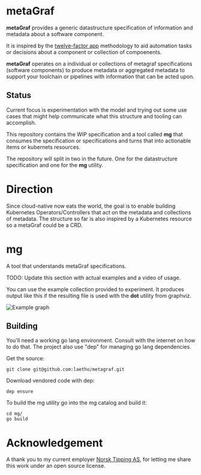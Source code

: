 # metaGraf

**metaGraf** provides a generic datastructure specification of information and metadata about a software component.
 
It is inspired by the <a href="https://12factor.net">twelve-factor app</a> 
methodology to aid automation tasks or decisions about a component or collection of compoenents.  

**metaGraf** operates on a individual or collections of metagraf specifications (software components) 
to produce metadata or aggregated metadata to support  your toolchain or pipelines with information that can be acted upon.

## Status

Current focus is experimentation with the model and trying out some use cases
that might help communicate what this structure and tooling can accomplish.

This repository contains the WIP specification and a tool called **mg** 
that consumes the specification or specifications and turns that into 
actionable items or kubernets resources.

The repository will split in two in the future. One for the datastructure specification
and one for the **mg** utility.


# Direction

Since cloud-native now eats the world, the goal is to enable building 
Kubernetes Operators/Controllers that act on the metadata and 
collections of metadata. The structure so far is also inspired by a 
Kubernetes resource so a metaGraf could be a CRD. 

# mg

A tool that understands metaGraf specifications.

TODO: Update this section with actual examples and a video of usage.

You can use the example collection provided to experiment. It produces output like 
this if the resulting file is used with the **dot** utility from graphviz.

<img src="https://github.com/laetho/metagraf/raw/master/example.png" alt="Example graph">

## Building

You'll need a working go lang environment. Consult with the internet on how to do that.
The project also use "dep" for managing go lang dependencies.

Get the source:

    git clone git@github.com:laetho/metagraf.git
   
Download vendored code with dep:

    dep ensure
    
To build the mg utility go into the mg catalog and build it:

    cd mg/
    go build

# Acknowledgement

A thank you to my current employer <a href="https://www.norsk-tipping.no">Norsk Tipping AS</a>,
for letting me share this work under an open source license.
